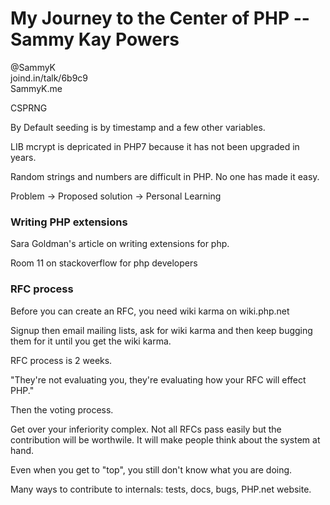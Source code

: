 # My Journey to the Center of PHP  -- Sammy Kay Powers

@SammyK  
joind.in/talk/6b9c9  
SammyK.me  

CSPRNG

By Default seeding is by timestamp and a few other variables.   

LIB mcrypt is depricated in PHP7 because it has not been upgraded in years. 

Random strings and numbers are difficult in PHP.  No one has made it easy.   

Problem -> Proposed solution -> Personal Learning


### Writing PHP extensions 

Sara Goldman's article on writing extensions for php.

Room 11 on stackoverflow for php developers


### RFC process

Before you can create an RFC, you need wiki karma on wiki.php.net

Signup then email mailing lists, ask for wiki karma and then keep bugging them for it until you get the wiki karma.  

RFC process is 2 weeks.  

"They're not evaluating you, they're evaluating how your RFC will effect PHP."

Then the voting process.  

Get over your inferiority complex.  Not all RFCs pass easily but the contribution will be worthwile.  It will make people think about the system at hand. 

Even when you get to "top", you still don't know what you are doing.  


Many ways to contribute to internals: tests, docs, bugs, PHP.net website.  




